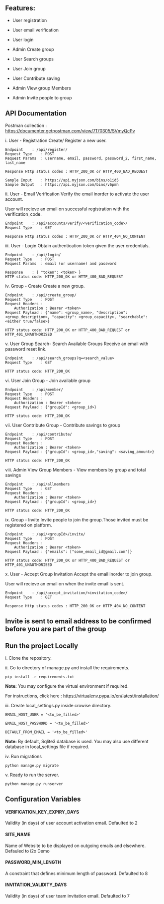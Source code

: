 Features:
---------
* User registration

* User email verification

* User login

* Admin Create group

* User Search groups

* User Join group

* User Contribute saving

* Admin View group Members

* Admin Invite people to group


API Documentation
-----------------

Postman collection : https://documenter.getpostman.com/view/7170305/SVmyQcPv

i. User - Registration
Create/ Register a new user.

	Endpoint 	: /api/register/
	Request Type 	: POST
	Request Params 	: username, email, password, password_2, first_name, last_name

	Response Http status codes : HTTP_200_OK or HTTP_400_BAD_REQUEST
	
	Sample Input 	: https://api.myjson.com/bins/o1id5
	Sample Output 	: https://api.myjson.com/bins/v6pmh

ii. User - Email Verification
Verify the email inorder to activate the user account.

User will recieve an email on successful registration with the verification_code. 
	
	Endpoint 	: /api/accounts/verify/<verification_code>/
	Request Type 	: GET
	
	Response Http status codes : HTTP_200_OK or HTTP_404_NO_CONTENT
	
iii. User - Login
Obtain authentication token given the user credentials.

	Endpoint 	: /api/login/
	Request Type 	: POST
	Request Params 	: email (or username) and password
	
	Response 	: { "token": <token> }
	HTTP status code: HTTP_200_OK or HTTP_400_BAD_REQUEST
	
iv. Group - Create
Create a new group.

	Endpoint 	: /api/create_group/
	Request Type 	: POST
	Request Headers : 
		Authorization : Bearer <token>
	Request Payload	: {"name": <group_name>, "description": <group_description>, "capacity": <group_capacity>, "searchable": <either true/false>}
	
	HTTP status code: HTTP_200_OK or HTTP_400_BAD_REQUEST or HTTP_401_UNAUTHORISED
	
v. User Group Search- Search Available Groups
Receive an email with password reset link.

	Endpoint 	: /api/search_groups?q=<search_value>
	Request Type 	: GET
	
	HTTP status code: HTTP_200_OK

vi. User Join Group - Join available group 

	Endpoint 	: /api/member/
	Request Type 	: POST
	Request Headers : 
		Authorization : Bearer <token>
	Request Payload	: {"groupId": <group_id>}
	
	HTTP status code: HTTP_200_OK
	
vii. User Contribute Group - Contribute savings to group 

	Endpoint 	: /api/contribute/
	Request Type 	: POST
	Request Headers : 
		Authorization : Bearer <token>
	Request Payload	: {"groupId": <group_id>,"saving": <saving_amount>}
	
	HTTP status code: HTTP_200_OK
	
viii. Admin View Group Members - View members by group and total savings 

	Endpoint 	: /api/allmembers
	Request Type 	: GET
	Request Headers : 
		Authorization : Bearer <token>
	Request Payload	: {"groupId": <group_id>}
	
	HTTP status code: HTTP_200_OK
	
ix. Group - Invite
Invite people to join the group.Those invited must be registered on platform.

	Endpoint 	: /api/<groupId>/invite/
	Request Type 	: POST
	Request Headers : 
		Authorization : Bearer <token>
	Request Payload	: {"emails": ["some_email_id@gmail.com"]}
	
	HTTP status code: HTTP_200_OK or HTTP_400_BAD_REQUEST or HTTP_401_UNAUTHORISED
	
x. User - Accept Group Invitation
Accept the email inorder to join group.

User will recieve an email on when the invite email is sent. 
	
	Endpoint 	: /api/accept_invitation/<invitation_code>/
	Request Type 	: GET
	
	Response Http status codes : HTTP_200_OK or HTTP_404_NO_CONTENT

## Invite is sent to email address to be confirmed before you are part of the group

## Run the project Locally ##

i. Clone the repository.

ii. Go to directory of manage.py and install the requirements.

	pip install -r requirements.txt
	
**Note:**
You may configure the virtual environment if required.

For instructions, click here : https://virtualenv.pypa.io/en/latest/installation/
    
iii. Create local_settings.py inside crowise directory.

	EMAIL_HOST_USER = '<to_be_filled>'

	EMAIL_HOST_PASSWORD = '<to_be_filled>'

	DEFAULT_FROM_EMAIL = '<to_be_filled>'

**Note:**
By default, Sqlite3 database is used. You may also use different database in local_settings file if required.

iv. Run migrations

	python manage.py migrate

v. Ready to run the server.

	python manage.py runserver
	
## Configuration Variables ##

#### VERIFICATION_KEY_EXPIRY_DAYS ####

Validity (in days) of user account activation email. Defaulted to 2
	
#### SITE_NAME ####

Name of Website to be displayed on outgoing emails and elsewhere. Defauled to i2x Demo

#### PASSWORD_MIN_LENGTH #### 

A constraint that defines minimum length of password. Defaulted to 8

#### INVITATION_VALIDITY_DAYS #### 

Validity (in days) of user team invitation email. Defaulted to 7



	
	
